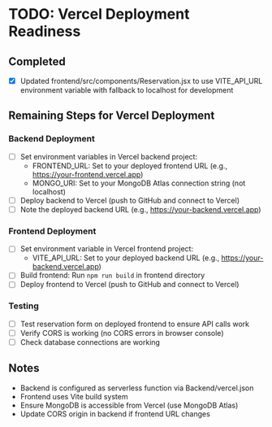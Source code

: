 # TODO: Vercel Deployment Readiness

## Completed
- [x] Updated frontend/src/components/Reservation.jsx to use VITE_API_URL environment variable with fallback to localhost for development

## Remaining Steps for Vercel Deployment

### Backend Deployment
- [ ] Set environment variables in Vercel backend project:
  - FRONTEND_URL: Set to your deployed frontend URL (e.g., https://your-frontend.vercel.app)
  - MONGO_URI: Set to your MongoDB Atlas connection string (not localhost)
- [ ] Deploy backend to Vercel (push to GitHub and connect to Vercel)
- [ ] Note the deployed backend URL (e.g., https://your-backend.vercel.app)

### Frontend Deployment
- [ ] Set environment variable in Vercel frontend project:
  - VITE_API_URL: Set to your deployed backend URL (e.g., https://your-backend.vercel.app)
- [ ] Build frontend: Run `npm run build` in frontend directory
- [ ] Deploy frontend to Vercel (push to GitHub and connect to Vercel)

### Testing
- [ ] Test reservation form on deployed frontend to ensure API calls work
- [ ] Verify CORS is working (no CORS errors in browser console)
- [ ] Check database connections are working

## Notes
- Backend is configured as serverless function via Backend/vercel.json
- Frontend uses Vite build system
- Ensure MongoDB is accessible from Vercel (use MongoDB Atlas)
- Update CORS origin in backend if frontend URL changes
